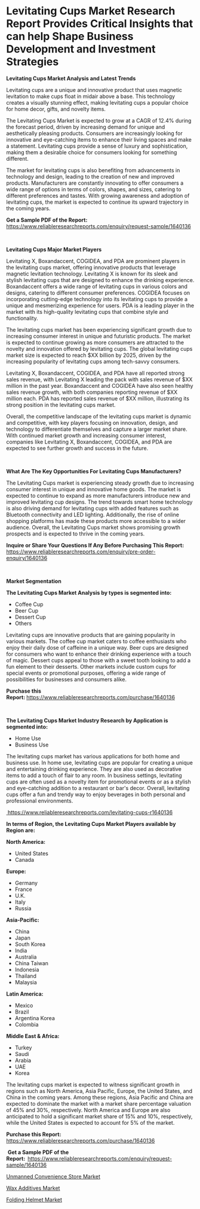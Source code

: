 <p><h1>Levitating Cups Market Research Report Provides Critical Insights that can help Shape Business Development and Investment Strategies</h1></p><p><strong>Levitating Cups Market Analysis and Latest Trends</strong></p>
<p><p>Levitating cups are a unique and innovative product that uses magnetic levitation to make cups float in midair above a base. This technology creates a visually stunning effect, making levitating cups a popular choice for home decor, gifts, and novelty items.</p><p>The Levitating Cups Market is expected to grow at a CAGR of 12.4% during the forecast period, driven by increasing demand for unique and aesthetically pleasing products. Consumers are increasingly looking for innovative and eye-catching items to enhance their living spaces and make a statement. Levitating cups provide a sense of luxury and sophistication, making them a desirable choice for consumers looking for something different.</p><p>The market for levitating cups is also benefiting from advancements in technology and design, leading to the creation of new and improved products. Manufacturers are constantly innovating to offer consumers a wide range of options in terms of colors, shapes, and sizes, catering to different preferences and tastes. With growing awareness and adoption of levitating cups, the market is expected to continue its upward trajectory in the coming years.</p></p>
<p><strong>Get a Sample PDF of the Report:&nbsp;</strong> <a href="https://www.reliableresearchreports.com/enquiry/request-sample/1640136">https://www.reliableresearchreports.com/enquiry/request-sample/1640136</a></p>
<p>&nbsp;</p>
<p><strong>Levitating Cups Major Market Players</strong></p>
<p><p>Levitating X, Boxandaccent, COGIDEA, and PDA are prominent players in the levitating cups market, offering innovative products that leverage magnetic levitation technology. Levitating X is known for its sleek and stylish levitating cups that are designed to enhance the drinking experience. Boxandaccent offers a wide range of levitating cups in various colors and designs, catering to different consumer preferences. COGIDEA focuses on incorporating cutting-edge technology into its levitating cups to provide a unique and mesmerizing experience for users. PDA is a leading player in the market with its high-quality levitating cups that combine style and functionality.</p><p>The levitating cups market has been experiencing significant growth due to increasing consumer interest in unique and futuristic products. The market is expected to continue growing as more consumers are attracted to the novelty and innovation offered by levitating cups. The global levitating cups market size is expected to reach $XX billion by 2025, driven by the increasing popularity of levitating cups among tech-savvy consumers.</p><p>Levitating X, Boxandaccent, COGIDEA, and PDA have all reported strong sales revenue, with Levitating X leading the pack with sales revenue of $XX million in the past year. Boxandaccent and COGIDEA have also seen healthy sales revenue growth, with both companies reporting revenue of $XX million each. PDA has reported sales revenue of $XX million, illustrating its strong position in the levitating cups market.</p><p>Overall, the competitive landscape of the levitating cups market is dynamic and competitive, with key players focusing on innovation, design, and technology to differentiate themselves and capture a larger market share. With continued market growth and increasing consumer interest, companies like Levitating X, Boxandaccent, COGIDEA, and PDA are expected to see further growth and success in the future.</p></p>
<p>&nbsp;</p>
<p><strong>What Are The Key Opportunities For Levitating Cups Manufacturers?</strong></p>
<p><p>The Levitating Cups market is experiencing steady growth due to increasing consumer interest in unique and innovative home goods. The market is expected to continue to expand as more manufacturers introduce new and improved levitating cup designs. The trend towards smart home technology is also driving demand for levitating cups with added features such as Bluetooth connectivity and LED lighting. Additionally, the rise of online shopping platforms has made these products more accessible to a wider audience. Overall, the Levitating Cups market shows promising growth prospects and is expected to thrive in the coming years.</p></p>
<p><strong>Inquire or Share Your Questions If Any Before Purchasing This Report:</strong> <a href="https://www.reliableresearchreports.com/enquiry/pre-order-enquiry/1640136">https://www.reliableresearchreports.com/enquiry/pre-order-enquiry/1640136</a></p>
<p>&nbsp;</p>
<p><strong>Market Segmentation</strong></p>
<p><strong>The Levitating Cups Market Analysis by types is segmented into:</strong></p>
<p><ul><li>Coffee Cup</li><li>Beer Cup</li><li>Dessert Cup</li><li>Others</li></ul></p>
<p><p>Levitating cups are innovative products that are gaining popularity in various markets. The coffee cup market caters to coffee enthusiasts who enjoy their daily dose of caffeine in a unique way. Beer cups are designed for consumers who want to enhance their drinking experience with a touch of magic. Dessert cups appeal to those with a sweet tooth looking to add a fun element to their desserts. Other markets include custom cups for special events or promotional purposes, offering a wide range of possibilities for businesses and consumers alike.</p></p>
<p><strong>Purchase this Report:&nbsp;</strong><a href="https://www.reliableresearchreports.com/purchase/1640136">https://www.reliableresearchreports.com/purchase/1640136</a></p>
<p>&nbsp;</p>
<p><strong>The Levitating Cups Market Industry Research by Application is segmented into:</strong></p>
<p><ul><li>Home Use</li><li>Business Use</li></ul></p>
<p><p>The levitating cups market has various applications for both home and business use. In home use, levitating cups are popular for creating a unique and entertaining drinking experience. They are also used as decorative items to add a touch of flair to any room. In business settings, levitating cups are often used as a novelty item for promotional events or as a stylish and eye-catching addition to a restaurant or bar's decor. Overall, levitating cups offer a fun and trendy way to enjoy beverages in both personal and professional environments.</p></p>
<p><a href="https://www.reliableresearchreports.com/levitating-cups-r1640136">&nbsp;https://www.reliableresearchreports.com/levitating-cups-r1640136</a></p>
<p><strong>In terms of Region, the Levitating Cups Market Players available by Region are:</strong></p>
<p>
    <p> <strong> North America: </strong>
        <ul>
            <li>United States</li>
            <li>Canada</li>
        </ul>
        </p> 
    <p> <strong> Europe: </strong>
        <ul>
            <li>Germany</li>
            <li>France</li>
            <li>U.K.</li>
            <li>Italy</li>
            <li>Russia</li>
        </ul>
        </p> 
    <p> <strong> Asia-Pacific: </strong>
        <ul>
            <li>China</li>
            <li>Japan</li>
            <li>South Korea</li>
            <li>India</li>
            <li>Australia</li>
            <li>China Taiwan</li>
            <li>Indonesia</li>
            <li>Thailand</li>
            <li>Malaysia</li>
        </ul>
        </p> 
    <p> <strong> Latin America: </strong>
        <ul>
            <li>Mexico</li>
            <li>Brazil</li>
            <li>Argentina Korea</li>
            <li>Colombia</li>
        </ul>
        </p> 
    <p> <strong> Middle East & Africa: </strong>
        <ul>
            <li>Turkey</li>
            <li>Saudi</li>
            <li>Arabia</li>
            <li>UAE</li>
            <li>Korea</li>
        </ul>
    </p>
    </p>
<p><p>The levitating cups market is expected to witness significant growth in regions such as North America, Asia Pacific, Europe, the United States, and China in the coming years. Among these regions, Asia Pacific and China are expected to dominate the market with a market share percentage valuation of 45% and 30%, respectively. North America and Europe are also anticipated to hold a significant market share of 15% and 10%, respectively, while the United States is expected to account for 5% of the market.</p></p>
<p><strong>Purchase this Report: </strong><a href="https://www.reliableresearchreports.com/purchase/1640136">https://www.reliableresearchreports.com/purchase/1640136</a></p>
<p>&nbsp;<strong>Get a Sample PDF of the Report:&nbsp;&nbsp;</strong><a href="https://www.reliableresearchreports.com/enquiry/request-sample/1640136">https://www.reliableresearchreports.com/enquiry/request-sample/1640136</a></p>
<p><strong></strong></p>
<p><p><a href="https://github.com/kufem1/Market-Research-Report-List-2/blob/main/unmanned-convenience-store-market.md">Unmanned Convenience Store Market</a></p><p><a href="https://github.com/kosella/Market-Research-Report-List-3/blob/main/wax-additives-market.md">Wax Additives Market</a></p><p><a href="https://github.com/singletonthaxterkelliehr2df/Market-Research-Report-List-2/blob/main/folding-helmet-market.md">Folding Helmet Market</a></p></p>